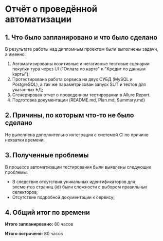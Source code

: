 # Отчёт о проведённой автоматизации

## 1. Что было запланировано и что было сделано

В результате работы над дипломным проектом были выполнены задачи, а именно:

1. Автоматизированы позитивные и негативные тестовые сценарии покупки тура через UI
  ("Оплата по карте" и "Кредит по данным карты");
2. Протестирована работа сервиса на двух СУБД (MySQL и PostgreSQL), а так же
   параметризован запуск SUT и тестов для указанных БД;
3. Сгенерирован отчет о проведенном тестировании в Allure Report.
4. Подготовка документации (README.md, Plan.md, Summary.md)

## 2. Причины, по которым что-то не было сделано

Не выполнена дополнительно интеграция с системой CI по причине нехватки времени.

## 3. Полученные проблемы

В процессе автоматизации тестирования были выявлены следующие проблемы:

- В следствие отсутствия уникальных идентификаторов для элементов страниц (id) были сложности с выбором правильных селекторов;
- Отсутствие подробной документации к сервису;

## 4. Общий итог по времени

**Итого запланировано:** 80 часов

**Итого потрачено:** 80 часов
